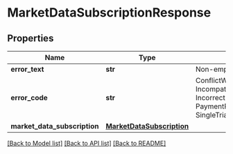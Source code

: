 # MarketDataSubscriptionResponse

## Properties
Name | Type | Description | Notes
------------ | ------------- | ------------- | -------------
**error_text** | **str** | Non-empty if the request failed | [optional] 
**error_code** | **str** | ConflictWithExisting, DowngradeNotAllowed, IncompatibleCMEMarketDataSubscriptionPlans, IncorrectPaymentMethod, InsufficientFunds, PaymentProviderError, PlanDiscontinued, SingleTrialOnly, Success, UnknownError | [optional] 
**market_data_subscription** | [**MarketDataSubscription**](MarketDataSubscription.md) |  | [optional] 

[[Back to Model list]](../README.md#documentation-for-models) [[Back to API list]](../README.md#documentation-for-api-endpoints) [[Back to README]](../README.md)

